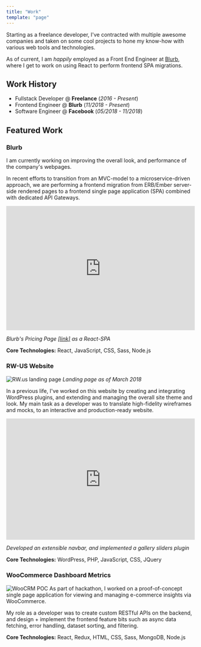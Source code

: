 ```yaml
---
title: "Work"
template: "page"
---
```


Starting as a freelance developer, I've contracted with multiple awesome companies and taken on some cool projects to hone my know-how with various web tools and technologies.

As of current, I am _happily_ employed as a Front End Engineer at [Blurb](https://blurb.com), where I
get to work on using React to perform frontend SPA migrations.

## Work History

- Fullstack Developer @ **Freelance** (_2016 - Present_)
- Frontend Engineer @ **Blurb** (_11/2018 - Present_)
- Software Engineer @ **Facebook** (_05/2018 - 11/2018_)

## Featured Work

### Blurb

I am currently working on improving the overall look, and performance of the company's webpages.

In recent efforts to transition from an MVC-model to a microservice-driven approach, we are performing a frontend migration from ERB/Ember server-side rendered pages to a frontend single page application (SPA) combined with dedicated API Gateways.

<div style="width:100%;height:0px;position:relative;padding-bottom:65.756%;"><iframe src="https://streamable.com/s/fap09/zxibuk" frameborder="0" width="100%" height="100%" allowfullscreen style="width:100%;height:100%;position:absolute;left:0px;top:0px;overflow:hidden;"></iframe></div>

_Blurb's Pricing Page [[link]](https://blurb.com/pricing) as a React-SPA_

**Core Technologies:** React, JavaScript, CSS, Sass, Node.js

### RW-US Website

![RW.us landing page](/media/work-1.png)
_Landing page as of March 2018_

In a previous life, I've worked on this website by creating and integrating WordPress plugins, and extending and managing the overall site theme and look. My main task as a developer was to translate high-fidelity wireframes and mocks, to an interactive and production-ready website.

<div style="width:100%;height:0px;position:relative;padding-bottom:64.043%;"><iframe src="https://streamable.com/s/f24ve/dczbia" frameborder="0" width="100%" height="100%" allowfullscreen style="width:100%;height:100%;position:absolute;left:0px;top:0px;overflow:hidden;"></iframe></div>

_Developed an extensible navbar, and implemented a gallery sliders plugin_

**Core Technologies:** WordPress, PHP, JavaScript, CSS, JQuery

### WooCommerce Dashboard Metrics

![WooCRM POC](/media/work-2.png)
As part of hackathon, I worked on a proof-of-concept single page application for viewing and managing e-commerce insights via WooCommerce.

My role as a developer was to create custom RESTful APIs on the backend, and design + implement the frontend feature bits such as async data fetching, error handling, dataset sorting, and filtering.

**Core Technologies:** React, Redux, HTML, CSS, Sass, MongoDB, Node.js
